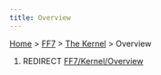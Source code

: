 ```yaml
---
title: Overview
---
```


[Home](../../Main%20Page.md.md) > [FF7](../../FF7.md) > [The Kernel](../The%20Kernel.md) > Overview

1.  REDIRECT [FF7/Kernel/Overview][]

  [FF7/Kernel/Overview]: ../Kernel/Overview.md "wikilink"
